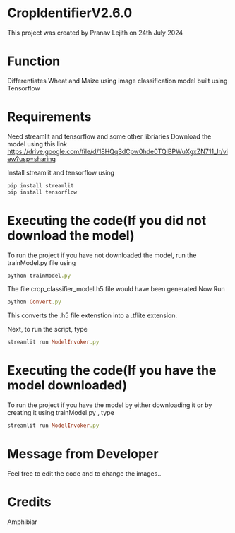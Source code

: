 # CropIdentifierV2.6.0

This project was created by Pranav Lejith on 24th July 2024

# Function

Differentiates Wheat and Maize using image classification model built using Tensorflow

# Requirements

Need streamlit and tensorflow and some other libriaries
Download the model using this link
https://drive.google.com/file/d/18HQqSdCpw0hde0TQlBPWuXgxZN711_Ir/view?usp=sharing

Install streamlit and tensorflow using
```ruby
pip install streamlit
pip install tensorflow
```
# Executing the code(If you did not download the model)

To run the project if you have not downloaded the model, run the trainModel.py file using 
```ruby
python trainModel.py
```
The file crop_classifier_model.h5 file would have been generated
Now Run
```ruby
python Convert.py
```
This converts the .h5 file extenstion into a .tflite extension.

Next, to run the script, type
```ruby
streamlit run ModelInvoker.py
```
# Executing the code(If you have the model downloaded)
To run the project if you have the model by either downloading it or by creating it using trainModel.py , type
```ruby
streamlit run ModelInvoker.py
```
# Message from Developer
Feel free to edit the code and to change the images..

# Credits
Amphibiar

